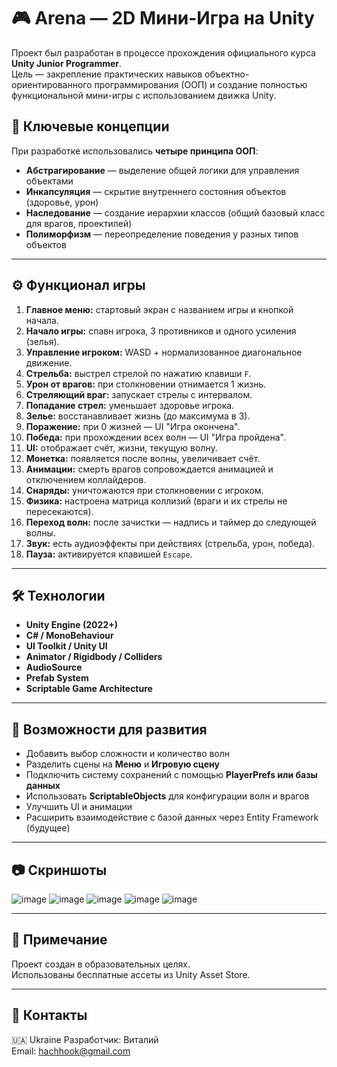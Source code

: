 # 🎮 Arena — 2D Мини-Игра на Unity

Проект был разработан в процессе прохождения официального курса **Unity Junior Programmer**.  
Цель — закрепление практических навыков объектно-ориентированного программирования (ООП) и создание полностью функциональной мини-игры с использованием движка Unity.

## 🧠 Ключевые концепции

При разработке использовались **четыре принципа ООП**:
- **Абстрагирование** — выделение общей логики для управления объектами
- **Инкапсуляция** — скрытие внутреннего состояния объектов (здоровье, урон)
- **Наследование** — создание иерархии классов (общий базовый класс для врагов, проектилей)
- **Полиморфизм** — переопределение поведения у разных типов объектов

---

## ⚙️ Функционал игры

1. **Главное меню:** стартовый экран с названием игры и кнопкой начала.
2. **Начало игры:** спавн игрока, 3 противников и одного усиления (зелья).
3. **Управление игроком:** WASD + нормализованное диагональное движение.
4. **Стрельба:** выстрел стрелой по нажатию клавиши `F`.
5. **Урон от врагов:** при столкновении отнимается 1 жизнь.
6. **Стреляющий враг:** запускает стрелы с интервалом.
7. **Попадание стрел:** уменьшает здоровье игрока.
8. **Зелье:** восстанавливает жизнь (до максимума в 3).
9. **Поражение:** при 0 жизней — UI "Игра окончена".
10. **Победа:** при прохождении всех волн — UI "Игра пройдена".
11. **UI:** отображает счёт, жизни, текущую волну.
12. **Монетка:** появляется после волны, увеличивает счёт.
13. **Анимации:** смерть врагов сопровождается анимацией и отключением коллайдеров.
14. **Снаряды:** уничтожаются при столкновении с игроком.
15. **Физика:** настроена матрица коллизий (враги и их стрелы не пересекаются).
16. **Переход волн:** после зачистки — надпись и таймер до следующей волны.
17. **Звук:** есть аудиоэффекты при действиях (стрельба, урон, победа).
18. **Пауза:** активируется клавишей `Escape`.

---

## 🛠️ Технологии

- **Unity Engine (2022+)**
- **C# / MonoBehaviour**
- **UI Toolkit / Unity UI**
- **Animator / Rigidbody / Colliders**
- **AudioSource**
- **Prefab System**
- **Scriptable Game Architecture**

---

## 📁 Возможности для развития

- Добавить выбор сложности и количество волн
- Разделить сцены на **Меню** и **Игровую сцену**
- Подключить систему сохранений с помощью **PlayerPrefs или базы данных**
- Использовать **ScriptableObjects** для конфигурации волн и врагов
- Улучшить UI и анимации
- Расширить взаимодействие с базой данных через Entity Framework (будущее)

---

## 📷 Скриншоты
![image](https://github.com/user-attachments/assets/dfd6010d-7000-4ab0-bf96-4d4ef1739285)
![image](https://github.com/user-attachments/assets/900d0488-3415-47f7-8764-7ba3ef4778ef)
![image](https://github.com/user-attachments/assets/700dbc55-754c-46b4-aa37-b63e33734dac)
![image](https://github.com/user-attachments/assets/3d948c39-ddfb-44f8-90fd-aebf1dd2f346)
![image](https://github.com/user-attachments/assets/884e6e1c-c2d1-4dc0-867e-b76eabe72968)








---

## 📌 Примечание

Проект создан в образовательных целях.  
Использованы бесплатные ассеты из Unity Asset Store.

---

## 💬 Контакты
🇺🇦 Ukraine
Разработчик: Виталий  
Email: hachhook@gmail.com
